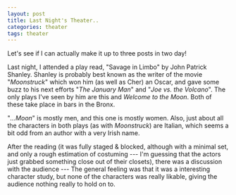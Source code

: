 ```yaml
---
layout: post
title: Last Night's Theater..
categories: theater
tags: theater
---
```

Let's see if I can actually make it up to three posts in two day!

Last night, I attended a play read, "Savage in Limbo" by John Patrick Shanley.  Shanley is probably best known as the writer of the movie "*Moonstruck*" which won him (as well as Cher) an Oscar, and gave some buzz to his next efforts "*The January Man*" and "*Joe vs. the Volcano*".  The only plays I've seen by him are this and *Welcome to the Moon*.  Both of these take place in bars in the Bronx.

"*...Moon*" is mostly men, and this one is mostly women.  Also, just about all the characters in both plays (as with *Moonstruck*) are Italian, which seems a bit odd from an author with a very Irish name. 

After the reading (it was fully staged &amp; blocked, although with a minimal set, and only a rough estimation of costuming --- I'm guessing that the actors just grabbed something close out of their closets), there was a discussion with the audience --- The general feeling was that it was a interesting character study, but none of the characters was really likable, giving the audience nothing really to hold on to.
